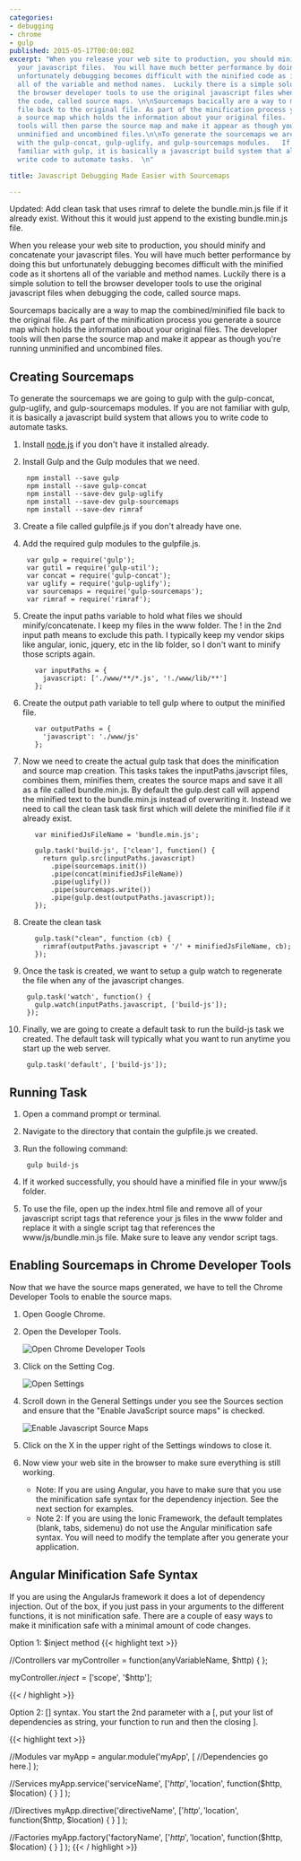 ```yaml
---
categories:
- debugging
- chrome
- gulp
published: 2015-05-17T00:00:00Z
excerpt: "When you release your web site to production, you should minify and concatenate
  your javascript files.  You will have much better performance by doing this but
  unfortunately debugging becomes difficult with the minified code as it shortens
  all of the variable and method names.  Luckily there is a simple solution to tell
  the browser developer tools to use the original javascript files when debugging
  the code, called source maps. \n\nSourcemaps bacically are a way to map the combined/minified
  file back to the original file. As part of the minification process you generate
  a source map which holds the information about your original files.  The developer
  tools will then parse the source map and make it appear as though you're running
  unminified and uncombined files.\n\nTo generate the sourcemaps we are going to gulp
  with the gulp-concat, gulp-uglify, and gulp-sourcemaps modules.   If you are not
  familiar with gulp, it is basically a javascript build system that allows you to
  write code to automate tasks.  \n"

title: Javascript Debugging Made Easier with Sourcemaps

---
```


Updated: Add clean task that uses rimraf to delete the bundle.min.js file if it already exist.  Without this it would just append to the existing bundle.min.js file.

When you release your web site to production, you should minify and concatenate your javascript files.  You will have much better performance by doing this but unfortunately debugging becomes difficult with the minified code as it shortens all of the variable and method names.  Luckily there is a simple solution to tell the browser developer tools to use the original javascript files when debugging the code, called source maps.

Sourcemaps bacically are a way to map the combined/minified file back to the original file. As part of the minification process you generate a source map which holds the information about your original files.  The developer tools will then parse the source map and make it appear as though you're running unminified and uncombined files.

## Creating Sourcemaps

To generate the sourcemaps we are going to gulp with the gulp-concat, gulp-uglify, and gulp-sourcemaps modules.   If you are not familiar with gulp, it is basically a javascript build system that allows you to write code to automate tasks.

1. Install [node.js](http://nodejs.org) if you don't have it installed already.
1. Install Gulp and the Gulp modules that we need.

        npm install --save gulp
        npm install --save gulp-concat
        npm install --save-dev gulp-uglify
        npm install --save-dev gulp-sourcemaps
        npm install --save-dev rimraf

1. Create a file called gulpfile.js if you don't already have one.
1. Add the required gulp modules to the gulpfile.js.

        var gulp = require('gulp');
        var gutil = require('gulp-util');
        var concat = require('gulp-concat');
        var uglify = require('gulp-uglify');
        var sourcemaps = require('gulp-sourcemaps');
        var rimraf = require('rimraf');

1. Create the input paths variable to hold what files we should minify/concatenate.  I keep my files in the www folder.  The ! in the 2nd input path means to exclude this path.  I typically keep my vendor skips like angular, ionic, jquery, etc in the lib folder, so I don't want to minify those scripts again.

          var inputPaths = {
            javascript: ['./www/**/*.js', '!./www/lib/**']
          };

1. Create the output path variable to tell gulp where to output the minified file.

          var outputPaths = {
            'javascript': './www/js'
          };

1. Now we need to create the actual gulp task that does the minification and source map creation.  This tasks takes  the inputPaths.javscript files, combines them, minifies them, creates the source maps and save it all as a file called bundle.min.js.  By default the gulp.dest call will append the minified text to the bundle.min.js instead of overwriting it.  Instead we need to call the clean task task first which will delete the minified file if it already exist.

          var minifiedJsFileName = 'bundle.min.js';

          gulp.task('build-js', ['clean'], function() {
            return gulp.src(inputPaths.javascript)
              .pipe(sourcemaps.init())
              .pipe(concat(minifiedJsFileName))
              .pipe(uglify())
              .pipe(sourcemaps.write())
              .pipe(gulp.dest(outputPaths.javascript));
          });

1. Create the clean task

          gulp.task("clean", function (cb) {
            rimraf(outputPaths.javascript + '/' + minifiedJsFileName, cb);
          });

1. Once the task is created, we want to setup a gulp watch to regenerate the file when any of the javascript changes.

        gulp.task('watch', function() {
          gulp.watch(inputPaths.javascript, ['build-js']);
        });

1. Finally, we are going to create a default task to run the build-js task we created.  The default task will typically what you want to run anytime you start up the web server.

        gulp.task('default', ['build-js']);

## Running Task

1. Open a command prompt or terminal.
1. Navigate to the directory that contain the gulpfile.js we created.
1. Run the following command:

        gulp build-js

1. If it worked successfully, you should have a minified file in your www/js folder.
1. To use the file, open up the index.html file and remove all of your javascript script tags that reference your js files in the www folder and replace it with a single script tag that references the www/js/bundle.min.js file.  Make sure to leave any vendor script tags.

## Enabling Sourcemaps in Chrome Developer Tools

Now that we have the source maps generated, we have to tell the Chrome Developer Tools to enable the source maps.

1. Open Google Chrome.
1. Open the Developer Tools.

    ![Open Chrome Developer Tools](/images/ChromeDevTools/ChromeDevTools-Open.png)

1. Click on the Setting Cog.

    ![Open Settings](/images/ChromeDevTools/ChromeDevTools-SettingsCog.png)

1. Scroll down in the General Settings under you see the Sources section and ensure that the "Enable JavaScript source maps" is checked.

    ![Enable Javascript Source Maps](/images/ChromeDevTools/ChromeDevTools-JavascriptSourcemapsEnabled.png)

1. Click on the X in the upper right of the Settings windows to close it.
1. Now view your web site in the browser to make sure everything is still working.
    * Note: If you are using Angular, you have to make sure that you use the minification safe syntax for the dependency injection.  See the next section for examples.
    * Note 2: If you are using the Ionic Framework, the default templates (blank, tabs, sidemenu) do not use the Angular minification safe syntax.  You will need to modify the template after you generate your application.

## Angular Minification Safe Syntax

If you are using the AngularJs framework it does a lot of dependency injection.  Out of the box, if you just pass in your arguments to the different functions, it is not minification safe.  There are a couple of easy ways to make it minification safe with a minimal amount of code changes.

Option 1: $inject method
{{< highlight text >}}

//Controllers
var myController = function(anyVariableName, $http) {
};

myController.$inject = ['$scope', '$http'];

{{< / highlight >}}

Option 2: &#91;&#93; syntax.  You start the 2nd parameter with a &#91;, put your list of dependencies as string, your function to run and then the closing &#93;.

  {{< highlight text >}}

//Modules
var myApp = angular.module('myApp',
     [ //Dependencies go here.]
);

//Services
myApp.service('serviceName',
   ['$http', '$location',
        function($http, $location) {
        }
   ]
);

//Directives
myApp.directive('directiveName',
    ['$http', '$location',
         function($http, $location)
         {
         }
    ]
);

//Factories
myApp.factory('factoryName',
     ['$http', '$location',
          function($http, $location) {
          }
     ]
);
{{< / highlight >}}
